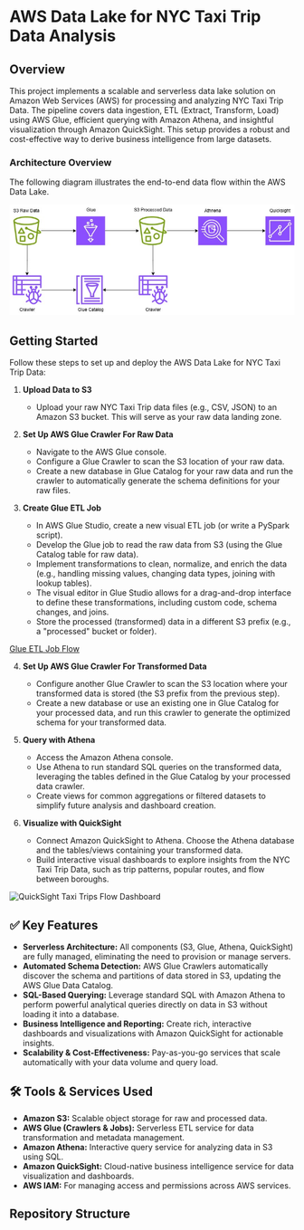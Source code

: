 # AWS Data Lake for NYC Taxi Trip Data Analysis

## Overview

This project implements a scalable and serverless data lake solution on Amazon Web Services (AWS) for processing and analyzing NYC Taxi Trip Data. The pipeline covers data ingestion, ETL (Extract, Transform, Load) using AWS Glue, efficient querying with Amazon Athena, and insightful visualization through Amazon QuickSight. This setup provides a robust and cost-effective way to derive business intelligence from large datasets.

### Architecture Overview

The following diagram illustrates the end-to-end data flow within the AWS Data Lake.

![AWS Data Lake Architecture](https://github.com/Ayushs10/AWS_Serverless_datalake/blob/main/AWSDataLake.jpg)

## Getting Started

Follow these steps to set up and deploy the AWS Data Lake for NYC Taxi Trip Data:

1.  **Upload Data to S3**
    * Upload your raw NYC Taxi Trip data files (e.g., CSV, JSON) to an Amazon S3 bucket. This will serve as your raw data landing zone.

2.  **Set Up AWS Glue Crawler For Raw Data**
    * Navigate to the AWS Glue console.
    * Configure a Glue Crawler to scan the S3 location of your raw data.
    * Create a new database in Glue Catalog for your raw data and run the crawler to automatically generate the schema definitions for your raw files.

3.  **Create Glue ETL Job**
    * In AWS Glue Studio, create a new visual ETL job (or write a PySpark script).
    * Develop the Glue job to read the raw data from S3 (using the Glue Catalog table for raw data).
    * Implement transformations to clean, normalize, and enrich the data (e.g., handling missing values, changing data types, joining with lookup tables).
    * The visual editor in Glue Studio allows for a drag-and-drop interface to define these transformations, including custom code, schema changes, and joins.
    * Store the processed (transformed) data in a different S3 prefix (e.g., a "processed" bucket or folder).

   [Glue ETL Job Flow](architecture/glue_etl_job_flow.png) 

4.  **Set Up AWS Glue Crawler For Transformed Data**
    * Configure another Glue Crawler to scan the S3 location where your transformed data is stored (the S3 prefix from the previous step).
    * Create a new database or use an existing one in Glue Catalog for your processed data, and run this crawler to generate the optimized schema for your transformed data.

5.  **Query with Athena**
    * Access the Amazon Athena console.
    * Use Athena to run standard SQL queries on the transformed data, leveraging the tables defined in the Glue Catalog by your processed data crawler.
    * Create views for common aggregations or filtered datasets to simplify future analysis and dashboard creation.

6.  **Visualize with QuickSight**
    * Connect Amazon QuickSight to Athena. Choose the Athena database and the tables/views containing your transformed data.
    * Build interactive visual dashboards to explore insights from the NYC Taxi Trip Data, such as trip patterns, popular routes, and flow between boroughs. 

  ![QuickSight Taxi Trips Flow Dashboard](quicksight-dashboards/quicksight_taxi_flow.png) 

## ✅ Key Features

* **Serverless Architecture:** All components (S3, Glue, Athena, QuickSight) are fully managed, eliminating the need to provision or manage servers.
* **Automated Schema Detection:** AWS Glue Crawlers automatically discover the schema and partitions of data stored in S3, updating the AWS Glue Data Catalog.
* **SQL-Based Querying:** Leverage standard SQL with Amazon Athena to perform powerful analytical queries directly on data in S3 without loading it into a database.
* **Business Intelligence and Reporting:** Create rich, interactive dashboards and visualizations with Amazon QuickSight for actionable insights.
* **Scalability & Cost-Effectiveness:** Pay-as-you-go services that scale automatically with your data volume and query load.

## 🛠️ Tools & Services Used

* **Amazon S3:** Scalable object storage for raw and processed data.
* **AWS Glue (Crawlers & Jobs):** Serverless ETL service for data transformation and metadata management. 
* **Amazon Athena:** Interactive query service for analyzing data in S3 using SQL.
* **Amazon QuickSight:** Cloud-native business intelligence service for data visualization and dashboards.
* **AWS IAM:** For managing access and permissions across AWS services.

## Repository Structure

